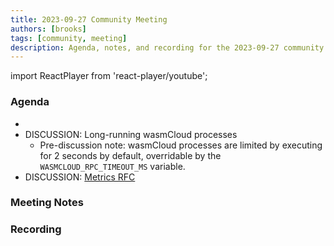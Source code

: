 ```yaml
---
title: 2023-09-27 Community Meeting
authors: [brooks]
tags: [community, meeting]
description: Agenda, notes, and recording for the 2023-09-27 community meeting
---
```


import ReactPlayer from 'react-player/youtube';

### Agenda

- 
- DISCUSSION: Long-running wasmCloud processes
  - Pre-discussion note: wasmCloud processes are limited by executing for 2 seconds by default, overridable by the `WASMCLOUD_RPC_TIMEOUT_MS` variable. 
- DISCUSSION: [Metrics RFC](https://github.com/wasmCloud/wasmCloud/issues/664)

<!--truncate-->

### Meeting Notes

### Recording

<ReactPlayer url='https://www.youtube.com/watch?v=Ziaik9NayWs' controls />

